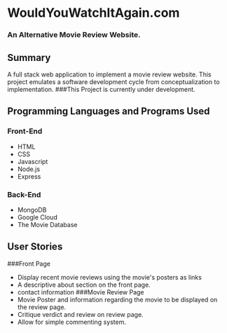 # WouldYouWatchItAgain.com
### An Alternative Movie Review Website.

## Summary

A full stack web application to implement a movie review website. This project emulates a software development cycle from conceptualization to implementation.
###This Project is currently under development. 

## Programming Languages and Programs Used

### Front-End
- HTML
- CSS 
- Javascript
- Node.js
- Express

### Back-End
- MongoDB
- Google Cloud
- The Movie Database

## User Stories
###Front Page
- Display recent movie reviews using the movie's posters as links
- A descriptive about section on the front page.
- contact information
###Movie Review Page
- Movie Poster and information regarding the movie to be displayed on the review page.
- Critique verdict and review on review page.
- Allow for simple commenting system.
